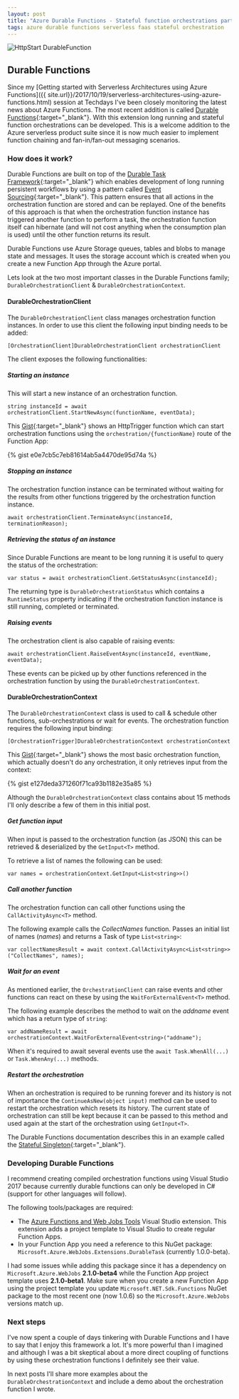 ```yaml
---
layout: post
title: "Azure Durable Functions - Stateful function orchestrations part 1"
tags: azure durable functions serverless faas stateful orchestration
---
```


<img class="u-max-full-width" itemprop="image" src="{{ site.url }}/assets/2017/11/05/DurableFunctionsDemo.png" alt="HttpStart DurableFunction">

## Durable Functions

Since my [Getting started with Serverless Architectures using Azure Functions]({{ site.url}}/2017/10/19/serverless-architectures-using-azure-functions.html) session at Techdays I've been closely monitoring the latest news about Azure Functions. The most recent addition is called [Durable Functions](https://azure.github.io/azure-functions-durable-extension/articles/overview.html){:target="_blank"}. With this extension long running and stateful function orchestrations can be developed. This is a welcome addition to the Azure serverless product suite since it is now much easier to implement function chaining and fan-in/fan-out messaging scenarios.

<!--more-->

### How does it work?

Durable Functions are built on top of the [Durable Task Framework](https://github.com/Azure/durabletask){:target="_blank"} which enables development of long running persistent workflows by using a pattern called [Event Sourcing](https://azure.github.io/azure-functions-durable-extension/articles/overview.html#the-technology){:target="_blank"}. This pattern ensures that all actions in the orchestration function are stored and can be replayed. One of the benefits of this approach is that when the orchestration function instance has triggered another function to perform a task, the orchestration function itself can hibernate (and will not cost anything when the consumption plan is used) until the other function returns its result. 

Durable Functions use Azure Storage queues, tables and blobs to manage state and messages. It uses the storage account which is created when you create a new Function App through the Azure portal.

Lets look at the two most important classes in the Durable Functions family; `Durable​Orchestration​Client` & `Durable​Orchestration​Context`. 

#### Durable​Orchestration​Client

The `Durable​Orchestration​Client` class manages orchestration function instances. 
In order to use this client the following input binding needs to be added:
 
`[OrchestrationClient]DurableOrchestrationClient orchestrationClient`

The client exposes the following functionalities: 

##### Starting an instance 

This will start a new instance of an orchestration function.

`string instanceId = await orchestrationClient.StartNewAsync(functionName, eventData);`

This [Gist](https://gist.github.com/marcduiker/e0e7cb5c7eb81614ab5a4470de95d74a){:target="_blank"} shows an HttpTrigger function which can start orchestration functions using the `orchestration/{functionName}` route of the Function App:

{% gist e0e7cb5c7eb81614ab5a4470de95d74a %}

##### Stopping an instance

The orchestration function instance can be terminated without waiting for the results from other functions triggered by the orchestration function instance.

`await orchestrationClient.TerminateAsync(instanceId, terminationReason);`

##### Retrieving the status of an instance

Since Durable Functions are meant to be long running it is useful to query the status of the orchestration:

`var status = await orchestrationClient.GetStatusAsync(instanceId);`

The returning type is `DurableOrchestrationStatus` which contains a `RuntimeStatus` property indicating if the orchestration function instance is still running, completed or terminated.

##### Raising events

The orchestration client is also capable of raising events:

`await orchestrationClient.RaiseEventAsync(instanceId, eventName, eventData);`

These events can be picked up by other functions referenced in the orchestration function by using the `Durable​Orchestration​Context`.

#### Durable​Orchestration​Context

The `DurableOrchestrationContext` class is used to call & schedule other functions, sub-orchestrations or wait for events. 
The orchestration function requires the following input binding:

`[OrchestrationTrigger]DurableOrchestrationContext orchestrationContext`
 
This [Gist](https://gist.github.com/marcduiker/e127deda371260f71ca93b1182e35a85){:target="_blank"} shows the most basic orchestration function, which actually doesn't do any orchestration, it only retrieves input from the context:

{% gist e127deda371260f71ca93b1182e35a85 %}

Although the `DurableOrchestrationContext` class contains about 15 methods I'll only describe a few of them in this initial post.

##### Get function input

When input is passed to the orchestration function (as JSON) this can be retrieved & deserialized by the `GetInput<T>` method. 

To retrieve a list of names the following can be used:

`var names = orchestrationContext.GetInput<List<string>>()`

##### Call another function

The orchestration function can call other functions using the `CallActivityAsync<T>` method.

The following example calls the _CollectNames_ function. Passes an initial list of names (_names_) and returns a Task of type `List<string>`:

`var collectNamesResult = await context.CallActivityAsync<List<string>>("CollectNames", names);`

##### Wait for an event

As mentioned earlier, the `OrchestrationClient` can raise events and other functions can react on these by using the `WaitForExternalEvent<T>` method.

The following example describes the method to wait on the _addname_ event which has a return type of `string`:

`var addNameResult = await orchestrationContext.WaitForExternalEvent<string>("addname");`

When it's required to await several events use the `await Task.WhenAll(...)` or `Task.WhenAny(...)` methods.

##### Restart the orchestration

When an orchestration is required to be running forever and its history is not of importance the `ContinueAsNew(object input)` method can be used to restart the orchestration which resets its history. The current state of orchestration can still be kept because it can be passed to this method and used again at the start of the orchestration using `GetInput<T>`.

The Durable Functions documentation describes this in an example called the [Stateful Singleton](https://azure.github.io/azure-functions-durable-extension/articles/samples/counter.html){:target="_blank"}.

### Developing Durable Functions

I recommend creating compiled orchestration functions using Visual Studio 2017 because currently durable functions can only be developed in C# (support for other languages will follow).

The following tools/packages are required:

- The [Azure Functions and Web Jobs Tools](https://docs.microsoft.com/en-us/azure/azure-functions/functions-develop-vs) Visual Studio extension. This extension adds a project template to Visual Studio to create regular Function Apps.
- In your Function App you need a reference to this NuGet package: `Microsoft.Azure.WebJobs.Extensions.DurableTask` (currently 1.0.0-beta). 

I had some issues while adding this package since it has a dependency on `Microsoft.Azure.WebJobs` __2.1.0-beta4__ while the Function App project template uses __2.1.0-beta1__. Make sure when you create a new Function App using the project template you update `Microsoft.NET.Sdk.Functions` NuGet package to the most recent one (now 1.0.6) so the `Microsoft.Azure.WebJobs` versions match up.

### Next steps

I've now spent a couple of days tinkering with Durable Functions and I have to say that I enjoy this framework a lot. It's more powerful than I imagined and although I was a bit skeptical about a more direct coupling of functions by using these orchestration functions I definitely see their value.

In next posts I'll share more examples about the `DurableOrchestrationContext` and include a demo about the orchestration function I wrote.